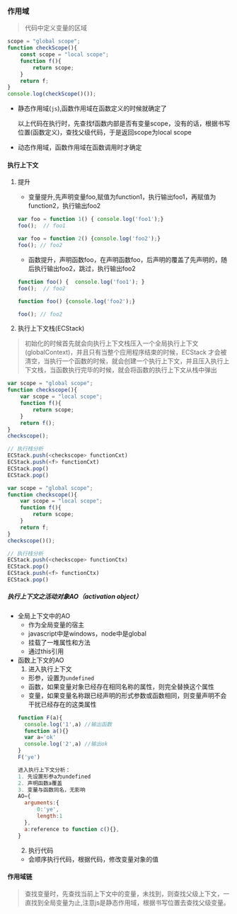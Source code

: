 ### 作用域
> 代码中定义变量的区域

```js
scope = "global scope";
function checkScope(){
    const scope = "local scope";
    function f(){
        return scope;
    }
    return f;
}
console.log(checkScope()());
```

* 静态作用域(`js`),函数作用域在函数定义的时候就确定了

  以上代码在执行时，先查找f函数内部是否有变量scope，没有的话，根据书写位置(函数定义)，查找父级代码，于是返回scope为local scope

* 动态作用域，函数作用域在函数调用时才确定



#### 执行上下文

1. 提升

   * 变量提升,先声明变量foo,赋值为function1，执行输出foo1，再赋值为function2，执行输出foo2
   ```js
   var foo = function 1() { console.log('foo1');}
   foo();  // foo1

   var foo = function 2() {console.log('foo2');}
   foo(); // foo2
   ```

   * 函数提升，声明函数foo，在声明函数foo，后声明的覆盖了先声明的，随后执行输出foo2，跳过，执行输出foo2
   ```js
   function foo() {  console.log('foo1'); }
   foo();  // foo2

   function foo() {console.log('foo2');}

   foo(); // foo2
   ```

2. 执行上下文栈(ECStack)
> 初始化的时候首先就会向执行上下文栈压入一个全局执行上下文(globalContext)，并且只有当整个应用程序结束的时候，ECStack 才会被清空，当执行一个函数的时候，就会创建一个执行上下文，并且压入执行上下文栈，当函数执行完毕的时候，就会将函数的执行上下文从栈中弹出

```js
var scope = "global scope";
function checkscope(){
    var scope = "local scope";
    function f(){
        return scope;
    }
    return f();
}
checkscope();

// 执行栈分析
ECStack.push(<checkscope> functionCxt)
ECStack.push(<f> functionCxt)
ECStack.pop()
ECStack.pop()
```
```js
var scope = "global scope";
function checkscope(){
    var scope = "local scope";
    function f(){
        return scope;
    }
    return f;
}
checkscope()();

// 执行栈分析
ECStack.push(<checkscope> functionCtx)
ECStack.pop()
ECStack.push(<f> functionCtx)
ECStack.pop()
```

##### 执行上下文之活动对象AO（activation object）
 * 全局上下文中的AO
   * 作为全局变量的宿主
   * javascript中是windows，node中是global
   * 挂载了一堆属性和方法
   * 通过this引用
 * 函数上下文的AO
   1. 进入执行上下文
     * 形参，设置为`undefined`
     * 函数，如果变量对象已经存在相同名称的属性，则完全替换这个属性
     * 变量，如果变量名称跟已经声明的形式参数或函数相同，则变量声明不会干扰已经存在的这类属性
      ```js
      function F(a){
        console.log('1',a) //输出函数
        function a(){}
        var a='ok'
        console.log('2',a) //输出ok
      }
      F('ye')

      进入执行上下文分析：
      1. 先设置形参a为undefined
      2. 声明函数a覆盖
      3. 变量与函数同名，无影响
      AO={
        arguments:{
            0:'ye',
            length:1
        },
        a:reference to function c(){},
      }
      ```
   2. 执行代码
     * 会顺序执行代码，根据代码，修改变量对象的值


#### 作用域链
> 查找变量时，先查找当前上下文中的变量，未找到，则查找父级上下文，一直找到全局变量为止,注意js是静态作用域，根据书写位置去查找父级变量。